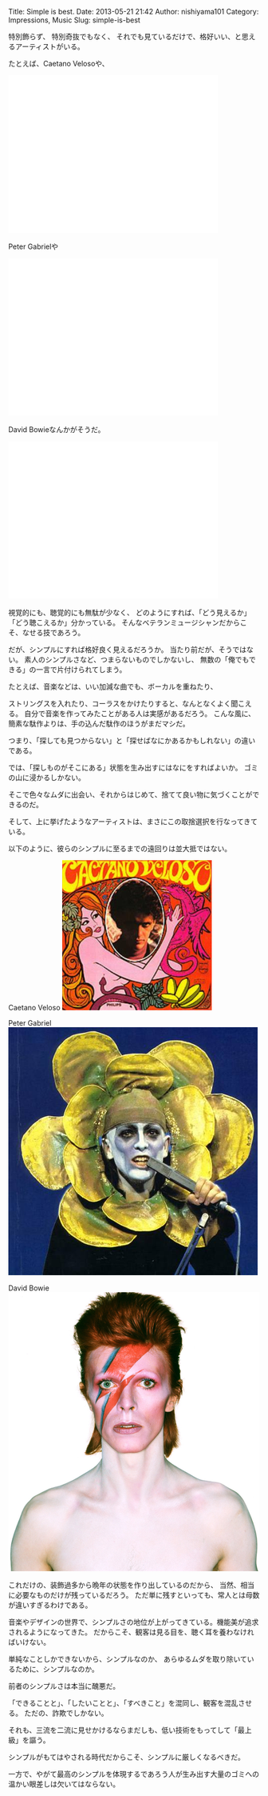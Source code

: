 Title: Simple is best. 
Date: 2013-05-21 21:42
Author: nishiyama101
Category: Impressions, Music
Slug: simple-is-best

特別飾らず、
特別奇抜でもなく、
それでも見ているだけで、格好いい、と思えるアーティストがいる。

たとえば、Caetano Velosoや、
<iframe width="420" height="315" src="//www.youtube.com/embed/KH-dtHH6-tA" frameborder="0" allowfullscreen></iframe>

Peter Gabrielや
<iframe width="420" height="315" src="//www.youtube.com/embed/aO-TM9GA3Tg" frameborder="0" allowfullscreen></iframe>

David Bowieなんかがそうだ。
<iframe width="420" height="315" src="//www.youtube.com/embed/YYjBQKIOb-w" frameborder="0" allowfullscreen></iframe>

視覚的にも、聴覚的にも無駄が少なく、
どのようにすれば、「どう見えるか」「どう聴こえるか」分かっている。
そんなベテランミュージシャンだからこそ、なせる技であろう。

だが、シンプルにすれば格好良く見えるだろうか。
当たり前だが、そうではない。
素人のシンプルさなど、つまらないものでしかないし、
無数の「俺でもできる」の一言で片付けられてしまう。

たとえば、音楽などは、いい加減な曲でも、ボーカルを重ねたり、

ストリングスを入れたり、コーラスをかけたりすると、なんとなくよく聞こえる。
自分で音楽を作ってみたことがある人は実感があるだろう。
こんな風に、簡素な駄作よりは、手の込んだ駄作のほうがまだマシだ。

つまり、「探しても見つからない」と「探せばなにかあるかもしれない」の違いである。

では、「探しものがそこにある」状態を生み出すにはなにをすればよいか。
ゴミの山に浸かるしかない。

そこで色々なムダに出会い、それからはじめて、捨てて良い物に気づくことができるのだ。

そして、上に挙げたようなアーティストは、まさにこの取捨選択を行なってきている。

以下のように、彼らのシンプルに至るまでの遠回りは並大抵ではない。

Caetano Veloso
![Caetano Veloso]

Peter Gabriel
![Peter Gabriel]

David Bowie
![David Bowie]

これだけの、装飾過多から晩年の状態を作り出しているのだから、
当然、相当に必要なものだけが残っているだろう。
ただ単に残すといっても、常人とは母数が違いすぎるわけである。

音楽やデザインの世界で、シンプルさの地位が上がってきている。機能美が追求されるようになってきた。
だからこそ、観客は見る目を、聴く耳を養わなければいけない。

単純なことしかできないから、シンプルなのか、
あらゆるムダを取り除いているために、シンプルなのか。

前者のシンプルさは本当に醜悪だ。

「できることと」、「したいことと」、「すべきこと」を混同し、観客を混乱させる。
ただの、詐欺でしかない。

それも、三流を二流に見せかけるならまだしも、低い技術をもってして「最上級」を謳う。

シンプルがもてはやされる時代だからこそ、シンプルに厳しくなるべきだ。

一方で、やがて最高のシンプルを体現するであろう人が生み出す大量のゴミへの温かい眼差しは欠いてはならない。

[Caetano Veloso]: /images/caetanoveloso.jpg
[Peter Gabriel]: /images/petergabriel.jpg
[David Bowie]: /images/davidbowie.jpg
